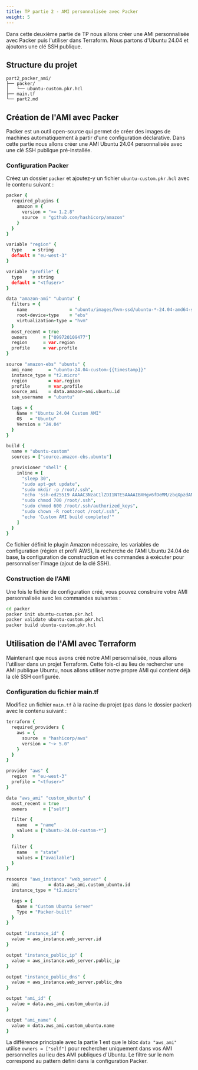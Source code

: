 ```yaml
---
title: TP partie 2 - AMI personnalisée avec Packer
weight: 5
---
```


Dans cette deuxième partie de TP nous allons créer une AMI personnalisée avec Packer puis l'utiliser dans Terraform. Nous partons d'Ubuntu 24.04 et ajoutons une clé SSH publique.

## Structure du projet

```
part2_packer_ami/
├── packer/
│   └── ubuntu-custom.pkr.hcl
├── main.tf
└── part2.md
```

## Création de l'AMI avec Packer

Packer est un outil open-source qui permet de créer des images de machines automatiquement à partir d'une configuration déclarative. Dans cette partie nous allons créer une AMI Ubuntu 24.04 personnalisée avec une clé SSH publique pré-installée.

### Configuration Packer

Créez un dossier `packer` et ajoutez-y un fichier `ubuntu-custom.pkr.hcl` avec le contenu suivant :

```coffee
packer {
  required_plugins {
    amazon = {
      version = ">= 1.2.8"
      source  = "github.com/hashicorp/amazon"
    }
  }
}

variable "region" {
  type    = string
  default = "eu-west-3"
}

variable "profile" {
  type    = string
  default = "<tfuser>"
}

data "amazon-ami" "ubuntu" {
  filters = {
    name                = "ubuntu/images/hvm-ssd/ubuntu-*-24.04-amd64-server-*"
    root-device-type    = "ebs"
    virtualization-type = "hvm"
  }
  most_recent = true
  owners      = ["099720109477"]
  region      = var.region
  profile     = var.profile
}

source "amazon-ebs" "ubuntu" {
  ami_name      = "ubuntu-24.04-custom-{{timestamp}}"
  instance_type = "t2.micro"
  region        = var.region
  profile       = var.profile
  source_ami    = data.amazon-ami.ubuntu.id
  ssh_username  = "ubuntu"

  tags = {
    Name = "Ubuntu 24.04 Custom AMI"
    OS   = "Ubuntu"
    Version = "24.04"
  }
}

build {
  name = "ubuntu-custom"
  sources = ["source.amazon-ebs.ubuntu"]

  provisioner "shell" {
    inline = [
      "sleep 30",
      "sudo apt-get update",
      "sudo mkdir -p /root/.ssh",
      "echo 'ssh-ed25519 AAAAC3NzaC1lZDI1NTE5AAAAIBXHgv6fDeMM/zbqXpzdANeNbltG74+2Q1pBC9CXRc0M root@lxd-remote' | sudo tee /root/.ssh/authorized_keys",
      "sudo chmod 700 /root/.ssh",
      "sudo chmod 600 /root/.ssh/authorized_keys",
      "sudo chown -R root:root /root/.ssh",
      "echo 'Custom AMI build completed'"
    ]
  }
}
```

Ce fichier définit le plugin Amazon nécessaire, les variables de configuration (région et profil AWS), la recherche de l'AMI Ubuntu 24.04 de base, la configuration de construction et les commandes à exécuter pour personnaliser l'image (ajout de la clé SSH).

### Construction de l'AMI

Une fois le fichier de configuration créé, vous pouvez construire votre AMI personnalisée avec les commandes suivantes :

```bash
cd packer
packer init ubuntu-custom.pkr.hcl
packer validate ubuntu-custom.pkr.hcl
packer build ubuntu-custom.pkr.hcl
```

## Utilisation de l'AMI avec Terraform

Maintenant que nous avons créé notre AMI personnalisée, nous allons l'utiliser dans un projet Terraform. Cette fois-ci au lieu de rechercher une AMI publique Ubuntu, nous allons utiliser notre propre AMI qui contient déjà la clé SSH configurée.


### Configuration du fichier main.tf

Modifiez un fichier `main.tf` à la racine du projet (pas dans le dossier packer) avec le contenu suivant :

```coffee
terraform {
  required_providers {
    aws = {
      source  = "hashicorp/aws"
      version = "~> 5.0"
    }
  }
}

provider "aws" {
  region  = "eu-west-3"
  profile = "<tfuser>"
}

data "aws_ami" "custom_ubuntu" {
  most_recent = true
  owners      = ["self"]

  filter {
    name   = "name"
    values = ["ubuntu-24.04-custom-*"]
  }

  filter {
    name   = "state"
    values = ["available"]
  }
}

resource "aws_instance" "web_server" {
  ami           = data.aws_ami.custom_ubuntu.id
  instance_type = "t2.micro"

  tags = {
    Name = "Custom Ubuntu Server"
    Type = "Packer-built"
  }
}

output "instance_id" {
  value = aws_instance.web_server.id
}

output "instance_public_ip" {
  value = aws_instance.web_server.public_ip
}

output "instance_public_dns" {
  value = aws_instance.web_server.public_dns
}

output "ami_id" {
  value = data.aws_ami.custom_ubuntu.id
}

output "ami_name" {
  value = data.aws_ami.custom_ubuntu.name
}
```

La différence principale avec la partie 1 est que le bloc `data "aws_ami"` utilise `owners = ["self"]` pour rechercher uniquement dans vos AMI personnelles au lieu des AMI publiques d'Ubuntu. Le filtre sur le nom correspond au pattern défini dans la configuration Packer.

